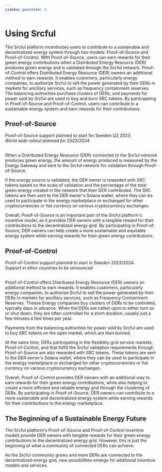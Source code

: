 ```yaml
---
sidebar_position: 4
---
```


# Using Srcful

The Srcful platform incentivizes users to contribute to a sustainable and decentralized energy system through two models: Proof-of-Source and Proof-of-Control. With Proof-of-Source, users can earn rewards for their green energy contributions when a Distributed Energy Resource (DER) produces green energy and is validated through the Srcful network. Proof-of-Control offers Distributed Energy Resource (DER) owners an additional method to earn rewards. It enables customers, particularly energy companies, to authorize Srcful to sell the power generated by their DERs in markets for ancillary services, such as frequency containment reserves. The balancing authorities purchase clusters of DERs, and payments for power sold by Srcful are used to buy and burn SRC tokens. By participating in Proof-of-Source and Proof-of-Control, users can contribute to a sustainable energy system and earn rewards for their contributions.

## Proof-of-Source

<div class="alert alert--primary" role="alert">
  Proof-of-Source support planned to start for Sweden Q2 2023.<br />
  <i>World wide rollout planned for 2023/2024</i>
</div><br />

When a Distributed Energy Resource (DER) connected to the Srcful network produces green energy, the amount of energy produced is measured by the Energy Gateway and sent to the Srcful network for validation through Proof-of-Source.

If the energy source is validated, the DER owner is rewarded with SRC tokens based on the scale of validation and the percentage of the total green energy created in the network that their DER contributed. The SRC tokens are then sent to the DER owner's Solana wallet, where they can be used to participate in the energy marketplace or exchanged for other cryptocurrencies or fiat currency on various cryptocurrency exchanges.

Overall, Proof-of-Source is an important part of the Srcful platform's incentive model, as it provides DER owners with a tangible reward for their contributions to the decentralized energy grid. By participating in Proof-of-Source, DER owners can help create a more sustainable and equitable energy system while earning rewards for their green energy contributions.

## Proof-of-Control

<div class="alert alert--primary" role="alert">
    Proof-of-Control support planned to start in Sweden 2023/2024.<br />
  <i>Support in other countries to be announced</i>
</div><br />

Proof-of-Control offers Distributed Energy Resource (DER) owners an additional method to earn rewards. It enables customers, particularly energy companies, to authorize Srcful to sell the power generated by their DERs in markets for ancillary services, such as Frequency Containment Reserves. Theese Energy companies buy clusters of DERs to be controlled, typically days in advance. When the DERs are called upon to either turn on or shut down, they are often controlled for a short duration, usually just a few minutes a few times per year.

Payments from the balancing authorities for power sold by Srcful are used to buy SRC tokens on the open market, which are then burned.

At the same time, DERs participating in the flexibility grid service markets, Proof-of-Control, and that fulfill the Srcful validation requirements through Proof-of-Source are also rewarded with SRC tokens. These tokens are sent to the DER owner's Solana wallet, where they can be used to participate in the energy marketplace or exchanged for other cryptocurrencies or fiat currency on various cryptocurrency exchanges.

Overall, Proof-of-Control provides DER owners with an additional way to earn rewards for their green energy contributions, while also helping to create a more efficient and reliable energy grid through the clustering of DERs. By participating in Proof-of-Source, DER owners can contribute to a more sustainable and decentralized energy system while earning rewards for their contributions to the energy marketplace.

## The Beginning of a Sustainable Energy Future

The Srcful platform's Proof-of-Source and Proof-of-Control incentive models provide DER owners with tangible rewards for their green energy contributions to the decentralized energy grid. However, this is just the beginning of what a community of connected DERs can achieve.

As the Srcful community grows and more DERs are connected to the decentralized energy grid, new possibilities emerge for additional incentive models and services.





